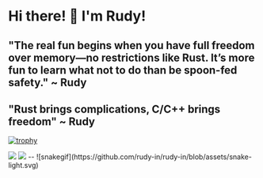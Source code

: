 # Hi there! 👋 I'm Rudy!
"The real fun begins when you have full freedom over memory—no restrictions like Rust. It’s more fun to learn what not to do than be spoon-fed safety." ~ Rudy
--
"Rust brings complications, C/C++ brings freedom" ~ Rudy
---
[![trophy](https://github-profile-trophy.vercel.app/?username=rudy-in&theme=gruvbox)](https://github.com/rudy-in)

<img src="https://github-readme-stats.vercel.app/api?username=rudy-in&show_icons=true&theme=onedark"/>
 <img src="https://github-readme-stats.vercel.app/api/top-langs/?username=rudy-in&layout=compact&theme=onedark" />
--
![snakegif](https://github.com/rudy-in/rudy-in/blob/assets/snake-light.svg)
